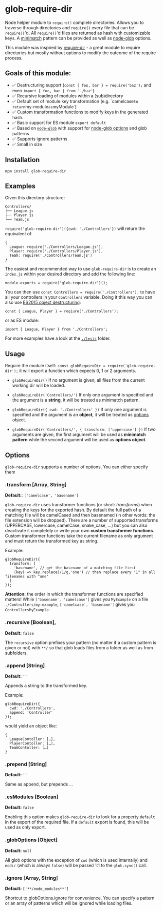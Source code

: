 # glob-require-dir

Node helper module to `require()` complete directories. Allows you to traverse through directories and `require()` every file that can be `require()`'d. All `require()`'d files are returned as hash with customizable keys. A [minimatch](https://github.com/isaacs/minimatch) pattern can be provided as well as [node-glob](https://github.com/isaacs/node-glob#options) options.

This module was inspired by [require-dir](https://www.npmjs.com/package/require-dir) - a great module to require directories but mostly without options to modify the outcome of the require process.

## Goals of this module: 
- ✅ Destructuring support (`const { foo, bar } = require('baz');` and even `import { foo, bar } from './baz'`)
- ✅ Recursive loading of modules within a (sub)directory
- ✅ Default set of module key transformation (e.g. ´camelcase` to return `my-module` as `myModule`)
- ✅ Custom transformation functions to modify keys in the generated hash.
- ✅ Basic support for ES module `export default`
- ✅ Based on [`node-glob`](https://github.com/isaacs/node-glob) with support for [node-glob options](https://github.com/isaacs/node-glob#options) and glob patterns
- ✅ Supports ignore patterns
- ✅ Small in size

## Installation

`npm install glob-require-dir`

## Examples
Given this directory structure:

```
Controllers/
├── League.js
├── Player.js
└── Team.js
```

`require('glob-require-dir')({cwd: './Controllers'})` will return the equivalent of:

```
{ 
  League: require('./Controllers/League.js'), 
  Player: require('./Controllers/Player.js'), 
  Team: require('./Controllers/Team.js') 
}
```

The easiest and recommended way to use `glob-require-dir` is to create an `index.js` within your desired directory and add the following line:

```
module.exports = require('glob-require-dir')();
```

You can then use `const Controllers = require('./Controllers');` to have all your controllers in your `Controllers` variable. Doing it this way you can also use [ES2015 object destructuring](http://www.2ality.com/2015/01/es6-destructuring.html):

```
const { League, Player } = reqiure('./Controllers');
```
or as ES module:
```
import { League, Player } from './Controllers';
```

For more examples have a look at the [`./tests`](./tests) folder.

## Usage

Require the module itself:
`const globRequireDir = require('glob-require-dir');`
it will export a function which expects 0, 1 or 2 arguments. 

- `globRequireDir()`
If no argument is given, all files from the current working dir will be loaded.

- `globRequireDir('Controllers/')`
If only one argument is specified and the argument is a **string**, it will be treated as minimatch pattern.

- `globRequireDir({ cwd: './Controllers' })`
If only one argument is specified and the argument is an **object**, it will be treated as [options](#options) object.

- `globRequireDir('Controllers/', { transform: ['uppercase'] })`
If two arguments are given, the first argument will be used as **minimatch pattern** while the second argument will be used as **options object**.

## Options

`glob-require-dir` supports a number of options. You can either specify them 

### .transform [Array, String]
**Default:**: `['camelcase', 'basename']`

`glob-require-dir` uses transformer functions (or short: *transforms*) when creating the keys for the exported hash. By default the full path of a matching file will be camelCased and then basenamed (in other words: the file extension will be dropped). There are a number of supported transforms (UPPERCASE, lowercase, camelCase, snake_case, …) but you can also deactivate it completely or write your own **custom transformer functions**. Custom transformer functions take the current filename as only argument and must return the transformed key as string. 

Example: 
```
globRequireDir({
  transform: [
    'basename', // get the basename of a matching file first
    (key) => key.replace(/1/g,'one') // then replace every "1" in all filenames with "one"
  ]
}); 
```

**Attention:** the order in which the transformer functions are specified matters! While `['basename', 'camelcase']` gives you `MyExample` on a file `./Controllers/my-example`, `['camelcase', 'basename']` gives you `ControllersMyExample`.

### .recursive [Boolean], 
**Default:** `false`

The `recursive` option prefixes your pattern (no matter if a custom pattern is given or not) with `**/` so that glob loads files from a folder as well as from subfolders.


### .append [String]
**Default:** `''`

Appends a string to the transformed key. 

Example:
```
globRequireDir({ 
  cwd: './Controllers',
  append: 'Controller'
});
```
would yield an object like:
```
{ 
  LeagueContoller: […], 
  PlayerContoller: […], 
  TeamContoller: […] 
}
```

### .prepend [String]
**Default:** `''`

Same as append, but prepends …

### .esModules [Boolean]
**Default:** `false`

Enabling this option makes `glob-require-dir` to look for a property `default` in the export of the required file. If a `default` export is found, this will be used as only export.

### .globOptions [Object]
**Default:** `null`

All glob options with the exception of `cwd` (which is used internally) and `nodir` (which is always `false`) will be passed 1:1 to the `glob.sync()` call.

### .ignore [Array, String]
**Default:** `['**/node_modules**']`

Shortcut to globOptions.ignore for convenience. You can specify a pattern or an array of patterns which will be ignored while loading files.
